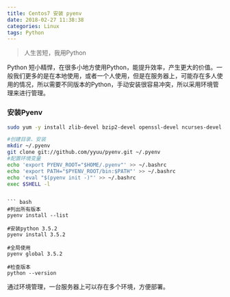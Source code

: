 ```yaml
---
title: Centos7 安装 pyenv
date: 2018-02-27 11:38:38
categories: Linux
tags: Python
---
```

> 人生苦短，我用Python

Python 短小精悍，在很多小地方使用Python，能提升效率，产生更大的价值。一般我们更多的是在本地使用，或者一个人使用，但是在服务器上，可能存在多人使用的情况，所以需要不同版本的Python，手动安装很容易冲突，所以采用环境管理来进行管理。

### 安装Pyenv
``` bash
sudo yum -y install zlib-devel bzip2-devel openssl-devel ncurses-devel sqlite-devel readline-devel tk-devel gdbm-devel db4-devel libpcap-devel xz-devel  #安装所需的包
```


``` bash
#创建目录、安装
mkdir ~/.pyenv
git clone git://github.com/yyuu/pyenv.git ~/.pyenv  
#配置环境变量
echo 'export PYENV_ROOT="$HOME/.pyenv"' >> ~/.bashrc  
echo 'export PATH="$PYENV_ROOT/bin:$PATH"' >> ~/.bashrc  
echo 'eval "$(pyenv init -)"' >> ~/.bashrc  
exec $SHELL -l
```
```

``` bash
#列出所有版本
pyenv install --list

#安装python 3.5.2
pyenv install 3.5.2

#全局使用
pyenv global 3.5.2

#检查版本
python --version
```

通过环境管理，一台服务器上可以存在多个环境，方便部署。
